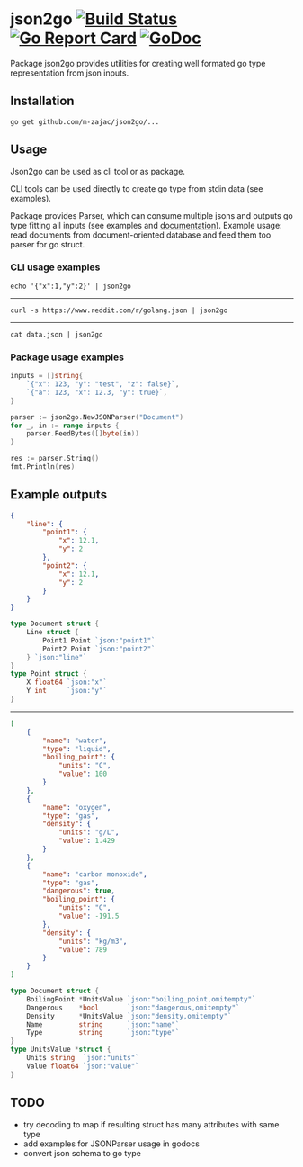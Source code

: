 # json2go [![Build Status](https://travis-ci.org/m-zajac/json2go.svg?branch=master)](https://travis-ci.org/m-zajac/json2go) [![Go Report Card](https://goreportcard.com/badge/github.com/m-zajac/json2go)](https://goreportcard.com/report/github.com/m-zajac/json2go) [![GoDoc](https://godoc.org/github.com/m-zajac/json2go?status.svg)](http://godoc.org/github.com/m-zajac/json2go)

Package json2go provides utilities for creating well formated go type representation from json inputs.

## Installation

    go get github.com/m-zajac/json2go/...

## Usage

Json2go can be used as cli tool or as package.

CLI tools can be used directly to create go type from stdin data (see examples).

Package provides Parser, which can consume multiple jsons and outputs go type fitting all inputs (see examples and [documentation](https://godoc.org/github.com/m-zajac/json2go)). Example usage: read documents from document-oriented database and feed them too parser for go struct.

### CLI usage examples

    echo '{"x":1,"y":2}' | json2go

---

    curl -s https://www.reddit.com/r/golang.json | json2go

---

    cat data.json | json2go

### Package usage examples

```go
inputs = []string{
	`{"x": 123, "y": "test", "z": false}`,
	`{"a": 123, "x": 12.3, "y": true}`,
}

parser := json2go.NewJSONParser("Document")
for _, in := range inputs {
	parser.FeedBytes([]byte(in))
}

res := parser.String()
fmt.Println(res)
```

## Example outputs

```json
{
    "line": {
        "point1": {
            "x": 12.1,
            "y": 2
        },
        "point2": {
            "x": 12.1,
            "y": 2
        }
    }
}
```
```go
type Document struct {
	Line struct {
		Point1 Point `json:"point1"`
		Point2 Point `json:"point2"`
	} `json:"line"`
}
type Point struct {
	X float64 `json:"x"`
	Y int     `json:"y"`
}
```

---

```json
[
    {
        "name": "water",
        "type": "liquid",
        "boiling_point": {
            "units": "C",
            "value": 100
        }
    },
    {
        "name": "oxygen",
        "type": "gas",
        "density": {
            "units": "g/L",
            "value": 1.429
        }
    },
    {
        "name": "carbon monoxide",
        "type": "gas",
        "dangerous": true,
        "boiling_point": {
            "units": "C",
            "value": -191.5
        },
        "density": {
            "units": "kg/m3",
            "value": 789
        }
    }
]
```
```go
type Document struct {
	BoilingPoint *UnitsValue `json:"boiling_point,omitempty"`
	Dangerous    *bool       `json:"dangerous,omitempty"`
	Density      *UnitsValue `json:"density,omitempty"`
	Name         string      `json:"name"`
	Type         string      `json:"type"`
}
type UnitsValue *struct {
	Units string  `json:"units"`
	Value float64 `json:"value"`
}

```


## TODO

- try decoding to map if resulting struct has many attributes with same type
- add examples for JSONParser usage in godocs
- convert json schema to go type
